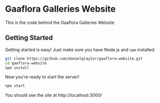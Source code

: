Gaaflora Galleries Website
==========================
This is the code behind the Gaaflora Galleries Website

Getting Started
---------------
Getting started is easy! Just make sure you have Node.js and `npm` installed.

```bash
git clone https://github.com/danielgtaylor/gaaflora-website.git
cd gaaflora-website
npm install
```

Now you're ready to start the server!

```bash
npm start
```

You should see the site at http://localhost:3000/
